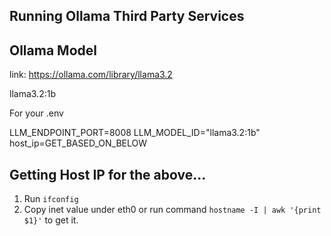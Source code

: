 ## Running Ollama Third Party Services

## Ollama Model

link: https://ollama.com/library/llama3.2

llama3.2:1b

For your .env

LLM_ENDPOINT_PORT=8008
LLM_MODEL_ID="llama3.2:1b"
host_ip=GET_BASED_ON_BELOW

## Getting Host IP for the above...

1. Run ```ifconfig```
2. Copy inet value under eth0 or run command ``hostname -I | awk '{print $1}'`` to get it.



